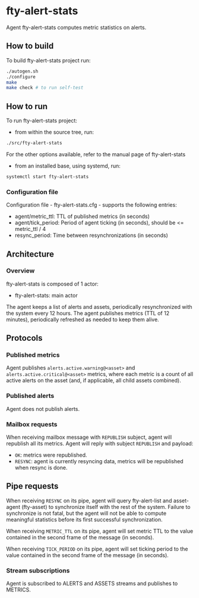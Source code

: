 # fty-alert-stats

Agent fty-alert-stats computes metric statistics on alerts.

## How to build

To build fty-alert-stats project run:

```bash
./autogen.sh
./configure
make
make check # to run self-test
```

## How to run

To run fty-alert-stats project:

* from within the source tree, run:

```bash
./src/fty-alert-stats
```

For the other options available, refer to the manual page of fty-alert-stats

* from an installed base, using systemd, run:

```bash
systemctl start fty-alert-stats
```

### Configuration file

Configuration file - fty-alert-stats.cfg - supports the following entries:

* agent/metric_ttl: TTL of published metrics (in seconds)
* agent/tick_period: Period of agent ticking (in seconds), should be <= metric_ttl / 4
* resync_period: Time between resynchronizations (in seconds)

## Architecture

### Overview

fty-alert-stats is composed of 1 actor:

* fty-alert-stats: main actor

The agent keeps a list of alerts and assets, periodically resynchronized with
the system every 12 hours. The agent publishes metrics (TTL of 12 minutes),
periodically refreshed as needed to keep them alive.

## Protocols

### Published metrics

Agent publishes `alerts.active.warning@<asset>` and
`alerts.active.critical@<asset>` metrics, where each metric is a count of all
active alerts on the asset (and, if applicable, all child assets combined).

### Published alerts

Agent does not publish alerts.

### Mailbox requests

When receiving mailbox message with `REPUBLISH` subject, agent will republish
all its metrics. Agent will reply with subject `REPUBLISH` and payload:
 * `OK`: metrics were republished.
 * `RESYNC`: agent is currently resyncing data, metrics will be republished when resync is done.

## Pipe requests

When receiving `RESYNC` on its pipe, agent will query fty-alert-list and
asset-agent (fty-asset) to synchronize itself with the rest of the system.
Failure to synchronize is not fatal, but the agent will not be able
to compute meaningful statistics before its first successful synchronization.

When receiving `METRIC_TTL` on its pipe, agent will set metric TTL to the value
contained in the second frame of the message (in seconds).

When receiving `TICK_PERIOD` on its pipe, agent will set ticking period to the
value contained in the second frame of the message (in seconds).

### Stream subscriptions

Agent is subscribed to ALERTS and ASSETS streams and publishes to METRICS.
